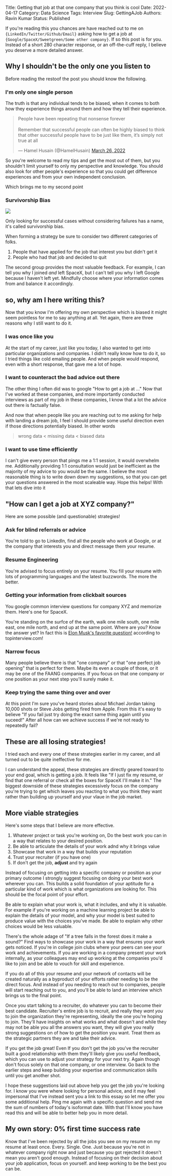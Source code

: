 Title: Getting that job at that one company that you think is cool
Date: 2022-04-17
Category: Data Science
Tags: Interview
Slug: GettingAJob
Authors: Ravin Kumar
Status: Published

If you're reading this you chances are have reached out to me on `{LinkedIn/Twitter/Github/Email}`
asking how to get a job at `{Google/SpaceX/Sweetgreen/Some other company}`.
If so this post is for you. 
Instead of a short 280 character response,
or an off-the-cuff reply,
I believe you deserve a more detailed answer.

## Why I shouldn't be the only one you listen to
Before reading the restoof the post you should know the following.

### I'm only one single person
The truth is that any individual tends to be biased,
when it comes to both how they experience things around them
and how they tell their experience.


<blockquote class="twitter-tweet tw-align-center" data-conversation="none" data-lang="en" data-theme="light"><p lang="en" dir="ltr">People have been repeating that nonsense forever <br><br>Remember that successful people can often be highly biased to think that other successful people have to be just like them, it’s simply not true at all</p>&mdash; Hamel Husain (@HamelHusain) <a href="https://twitter.com/HamelHusain/status/1507757669867667456?ref_src=twsrc%5Etfw">March 26, 2022</a></blockquote> <script async src="https://platform.twitter.com/widgets.js" charset="utf-8"></script> 


So you're welcome to read my tips and get the most out of them,
but you shouldn't limit yourself to only my perspective and knowledge.
You should also look for other people's experience so that you could get difference experiences
and from your own independent conclusion.

Which brings me to my second point


### Survivorship Bias
<img src="{static}/images/GettingAJob/SurvivorshipBias.png"/>

Only looking for successful cases without considering failures has a name,
it's called survivorship bias.

When forming a strategy be sure to consider two different categories of folks.

1. People that have applied for the job that interest you but didn't get it
2. People who had that job and decided to quit

The second group provides the most valuable feedback. For example,
I can tell you why I joined *and* left SpaceX, but I can't
tell you why I left Google because I haven't left yet. 
Mindfully choose where your information comes from and balance it accordingly.

## so, why am I here writing this?
Now that you know I'm offering my own perspective which is biased it might seem
pointless for me to say anything at all.
Yet again, there are three reasons why I still want to do it.

### I was once like you
At the start of my career,
just like you today,
I also wanted to get into particular organizations and companies.
I didn't really know how to do it, so I tried things like cold emailing people.
And when people would respond, even with a short response, that gave me a lot of hope.

### I want to counteract the bad advice out there
The other thing I often did was to google "How to get a job at ..."
Now that I've worked at these companies, and more importantly
conducted interviews as part of my job in these companies,
I know that a lot the advice out there is factually false. 

And now that when people like you are reaching out to me asking for help with landing a dream job,
I feel I should provide some useful direction
even if those directions potentially biased. In other words

> wrong data < missing data < biased data

### I want to use time efficiently
I can't give every person that pings me a 1:1 session,
it would overwhelm me. 
Additionally providing 1:1 consultation would just be inefficient
as the majority of my advice to you would be the same.
I believe the most reasonable thing is to write down down my suggestions,
so that you can get your questions answered in the most scaleable way.
Hope this helps! With that lets dive into it

##  "How can I get a job at XYZ company?"
Here are some possible (and questionable) strategies!

### Ask for blind referrals or advice
You're told to go to LinkedIn, find all the people who work at Google,
or at the company that interests you and direct message them your resume.

### Resume Engineering
You're advised to focus entirely on your resume. 
You fill your resume with lots of programming languages and the latest buzzwords.
The more the better. 

### Getting your information from clickbait sources
You google common interview questions for company XYZ and memorize them. 
Here's one for SpaceX.

You're standing on the surfce of the earth,
walk one mile south, one mile east, one mile north, and end up at the same point.
Where are you?
Know the answer yet?
In fact this is [Elon Musk's favorite question!](https://www.topinterview.com/interview-advice/how-to-answer-Elon-Musks-favorite-interview-question)
according to topinterview.com!

### Narrow focus
Many people believe there is that "one company" or that "one perfect job opening"
that is perfect for them.
Maybe its even a couple of those,
or it may be one of the FAANG companies.
If you focus on that one company or one position as your next step you'll surely make it.

### Keep trying the same thing over and over
At this point I'm sure you've heard stories about Michael Jordan taking 10,000 shots
or Steve Jobs getting fired from Apple. 
From this it's easy to believe "If you fail just try doing the exact same thing again until you suceed!"
After all how can we achieve success if we're not ready to repeatedly fail?

## These are all losing strategies!
I tried each and every one of these strategies earlier in my career, 
and all turned out to be quite ineffective for me.

I can understand the appeal, these strategies are
directly geared toward to your end goal,
which is getting a job. 
It feels like "If I just fix my resume, or find that one referral
or check all the boxes for SpaceX I'll make it in."
The biggest downside of these strategies excessively focus
on the company you're trying to get which leaves
you reacting to what you think they want rather
than building up yourself and your vlaue in the job market.

## More viable strategies
Here's some steps that I believe are more effective.

1. Whatever project or task you're working on,
Do the best work you can in a way that relates to your desired position.
3. Be able to articulate the details of your work adnd why it brings value
4. Showcase that work in a way that builds your reputation
5. Trust your recruiter (if you have one)
6. If don't get the job, **adjust** and try again

Instead of focusing on getting into a specific company or position as your
primary outcome I strongly suggest focusing on doing
your best work wherever you can. 
This builds a solid foundation of your aptitude
for a particular kind of work
which is what organizations are looking for. 
This should be the focal point  of your effort.

Be able to explain what your work is, what it includes, and why it is valuable.
For example if you're working on a machine learning project be able to explain
the details of your model, and why your model is best suited to
produce value with the choices you've made. Be able to explain
why other choices would be less valuable. 

There's the whole adage of "If a tree falls in the forest does it  make a sound?"
Find ways to showcase your work in a way that ensures your work gets noticed.
If you're in college join clubs  where your peers can see your work and achievements. 
If you are working in a company present your work internally,
as your colleagues may end up working at the companies you'd like to join
and be able to vouch for skill and experience. 

If you do all of this your resume and your network of contacts will be created
naturally as a byproduct of your efforts rather needing to be the direct focus.
And instead of you needing to reach out to companies, 
people will start reaching out to you, and you'll be able to land an interview
which brings us to the final point.

Once you start talking to a recruiter,
do whatever you can to become their best candidate.
Recruiter's entire job is to recruit, and really they *want you* to join the organization
they're representing, ideally the one you're hoping to join.
They'll have insights on what works and what doesn't
and while they may not be able you all the answers you want,
they will give you really strong suggestions on of how to get the position you want.
Treat them as the strategic partners they are and take their advice.

If you get the job great! Even If you don't get the job
you've the recruiter built a good relationship with them they'll likely give you useful feedback,
which you can use to adjust your strategy for your next try.
Again though don't focus solely on that one company, or one interview.
Go back to the earlier steps and keep building your expertise and communication skills
until you get another shot.

I hope these suggestions laid out above help you get the job you're looking for.
I know you were where looking for personal advice,
and it may feel impersonal that I've instead sent you a link to this essay
so let me offer you some additional help.
Ping me again with a specific question and send me the sum of numbers of today's isoformat date.
With that I'll know you have read this and will be able to better help you in more detail.

## My own story: 0% first time success rate
Know that I've been rejected by all the jobs you see on my resume
on my resume at least once. Every. Single. One.
Just because you're not in whatever company right now and just because you got rejected
it doesn't mean you aren't good enough. 
Instead of focusing on their decision about your job application, focus on yourself.
and keep working to be the best you can be.
